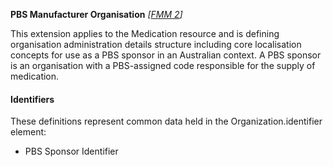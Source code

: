 **PBS Manufacturer Organisation**  *[[FMM 2](guidance.html)]*

This extension applies to the Medication resource and is defining organisation administration details structure including core localisation concepts for use as a PBS sponsor in an Australian context. A PBS sponsor is an organisation with a PBS-assigned code responsible for the supply of medication.


#### Identifiers
These definitions represent common data held in the Organization.identifier element:

* PBS Sponsor Identifier 